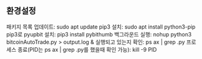 ## 환경설정

패키지 목록 업데이트: sudo apt update
pip3 설치: sudo apt install python3-pip
pip3로 pyupbit 설치: pip3 install pybithumb
백그라운드 실행: nohup python3 bitcoinAutoTrade.py > output.log &
실행되고 있는지 확인: ps ax | grep .py
프로세스 종료(PID는 ps ax | grep .py를 했을때 확인 가능): kill -9 PID

